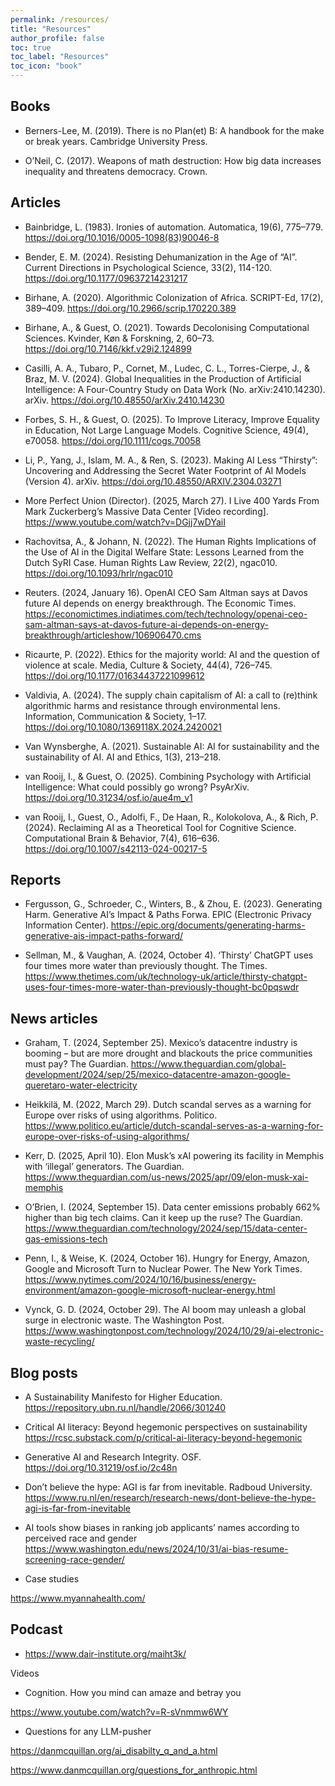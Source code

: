```yaml
---
permalink: /resources/
title: "Resources"
author_profile: false
toc: true
toc_label: "Resources"
toc_icon: "book"
---
```


## Books
- Berners-Lee, M. (2019). There is no Plan(et) B: A handbook for the make or break years. Cambridge University Press.

- O’Neil, C. (2017). Weapons of math destruction: How big data increases inequality and threatens democracy. Crown.

## Articles

- Bainbridge, L. (1983). Ironies of automation. Automatica, 19(6), 775–779. <https://doi.org/10.1016/0005-1098(83)90046-8>

- Bender, E. M. (2024). Resisting Dehumanization in the Age of “AI”. Current Directions in Psychological Science, 33(2), 114-120.  <https://doi.org/10.1177/09637214231217>

- Birhane, A. (2020). Algorithmic Colonization of Africa. SCRIPT-Ed, 17(2), 389–409. <https://doi.org/10.2966/scrip.170220.389>

- Birhane, A., & Guest, O. (2021). Towards Decolonising Computational Sciences. Kvinder, Køn & Forskning, 2, 60–73. <https://doi.org/10.7146/kkf.v29i2.124899>

- Casilli, A. A., Tubaro, P., Cornet, M., Ludec, C. L., Torres-Cierpe, J., & Braz, M. V. (2024). Global Inequalities in the Production of Artificial Intelligence: A Four-Country Study on Data Work (No. arXiv:2410.14230). arXiv. <https://doi.org/10.48550/arXiv.2410.14230>

- Forbes, S. H., & Guest, O. (2025). To Improve Literacy, Improve Equality in Education, Not Large Language Models. Cognitive Science, 49(4), e70058. <https://doi.org/10.1111/cogs.70058>

- Li, P., Yang, J., Islam, M. A., & Ren, S. (2023). Making AI Less “Thirsty”: Uncovering and Addressing the Secret Water Footprint of AI Models (Version 4). arXiv. <https://doi.org/10.48550/ARXIV.2304.03271>

- More Perfect Union (Director). (2025, March 27). I Live 400 Yards From Mark Zuckerberg’s Massive Data Center [Video recording]. <https://www.youtube.com/watch?v=DGjj7wDYaiI>

- Rachovitsa, A., & Johann, N. (2022). The Human Rights Implications of the Use of AI in the Digital Welfare State: Lessons Learned from the Dutch SyRI Case. Human Rights Law Review, 22(2), ngac010. <https://doi.org/10.1093/hrlr/ngac010>

- Reuters. (2024, January 16). OpenAI CEO Sam Altman says at Davos future AI depends on energy breakthrough. The Economic Times. <https://economictimes.indiatimes.com/tech/technology/openai-ceo-sam-altman-says-at-davos-future-ai-depends-on-energy-breakthrough/articleshow/106906470.cms>

- Ricaurte, P. (2022). Ethics for the majority world: AI and the question of violence at scale. Media, Culture & Society, 44(4), 726–745. <https://doi.org/10.1177/01634437221099612>

- Valdivia, A. (2024). The supply chain capitalism of AI: a call to (re)think algorithmic harms and resistance through environmental lens. Information, Communication & Society, 1–17. <https://doi.org/10.1080/1369118X.2024.2420021>

- Van Wynsberghe, A. (2021). Sustainable AI: AI for sustainability and the sustainability of AI. AI and Ethics, 1(3), 213–218. 

- van Rooij, I., & Guest, O. (2025). Combining Psychology with Artificial Intelligence: What could possibly go wrong? PsyArXiv. <https://doi.org/10.31234/osf.io/aue4m_v1>

- van Rooij, I., Guest, O., Adolfi, F., De Haan, R., Kolokolova, A., & Rich, P. (2024). Reclaiming AI as a Theoretical Tool for Cognitive Science. Computational Brain & Behavior, 7(4), 616–636. <https://doi.org/10.1007/s42113-024-00217-5>



## Reports 

- Fergusson, G., Schroeder, C., Winters, B., & Zhou, E. (2023). Generating Harm. Generative AI’s Impact & Paths Forwa. EPIC (Electronic Privacy Information Center). <https://epic.org/documents/generating-harms-generative-ais-impact-paths-forward/>

- Sellman, M., & Vaughan, A. (2024, October 4). ‘Thirsty’ ChatGPT uses four times more water than previously thought. The Times. <https://www.thetimes.com/uk/technology-uk/article/thirsty-chatgpt-uses-four-times-more-water-than-previously-thought-bc0pqswdr>


## News articles


- Graham, T. (2024, September 25). Mexico’s datacentre industry is booming – but are more drought and blackouts the price communities must pay? The Guardian. <https://www.theguardian.com/global-development/2024/sep/25/mexico-datacentre-amazon-google-queretaro-water-electricity>

- Heikkilä, M. (2022, March 29). Dutch scandal serves as a warning for Europe over risks of using algorithms. Politico. <https://www.politico.eu/article/dutch-scandal-serves-as-a-warning-for-europe-over-risks-of-using-algorithms/>

- Kerr, D. (2025, April 10). Elon Musk’s xAI powering its facility in Memphis with ‘illegal’ generators. The Guardian. <https://www.theguardian.com/us-news/2025/apr/09/elon-musk-xai-memphis>

- O’Brien, I. (2024, September 15). Data center emissions probably 662% higher than big tech claims. Can it keep up the ruse? The Guardian. <https://www.theguardian.com/technology/2024/sep/15/data-center-gas-emissions-tech>

- Penn, I., & Weise, K. (2024, October 16). Hungry for Energy, Amazon, Google and Microsoft Turn to Nuclear Power. The New York Times. <https://www.nytimes.com/2024/10/16/business/energy-environment/amazon-google-microsoft-nuclear-energy.html>

- Vynck, G. D. (2024, October 29). The AI boom may unleash a global surge in electronic waste. The Washington Post. <https://www.washingtonpost.com/technology/2024/10/29/ai-electronic-waste-recycling/>



## Blog posts

- A Sustainability Manifesto for Higher Education. 
 <https://repository.ubn.ru.nl/handle/2066/301240>

- Critical AI literacy: Beyond hegemonic perspectives on sustainability
<https://rcsc.substack.com/p/critical-ai-literacy-beyond-hegemonic>

- Generative AI and Research Integrity. OSF. 
<https://doi.org/10.31219/osf.io/2c48n>

- Don’t believe the hype: AGI is far from inevitable. Radboud University. <https://www.ru.nl/en/research/research-news/dont-believe-the-hype-agi-is-far-from-inevitable>

- AI tools show biases in ranking job applicants’ names according to perceived race and gender
<https://www.washington.edu/news/2024/10/31/ai-bias-resume-screening-race-gender/>	

- Case studies

<https://www.myannahealth.com/>


## Podcast

- <https://www.dair-institute.org/maiht3k/>


Videos

- Cognition. How you mind can amaze and betray you

<https://www.youtube.com/watch?v=R-sVnmmw6WY>

- Questions for any LLM-pusher

<https://danmcquillan.org/ai_disabilty_q_and_a.html>

<https://www.danmcquillan.org/questions_for_anthropic.html>
 

